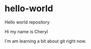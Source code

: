 # hello-world
Hello world repository

Hi my name is Cheryl

I'm am learning a bit about git right now.
